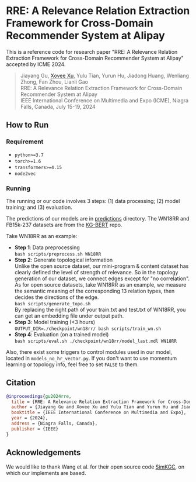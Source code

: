 # RRE: A Relevance Relation Extraction Framework for Cross-Domain Recommender System at Alipay

This is a reference code for research paper "RRE: A Relevance Relation Extraction Framework for Cross-Domain Recommender System at Alipay" accepted by ICME 2024. 

> Jiayang Gu, [Xovee Xu](https://www.xoveexu.com), Yulu Tian, Yurun Hu, Jiadong Huang, Wenliang Zhong, Fan Zhou, Lianli Gao  
> RRE: A Relevance Relation Extraction Framework for Cross-Domain Recommender System at Alipay  
> IEEE International Conference on Multimedia and Expo (ICME), Niagra Falls, Canada, July 15-19, 2024


## How to Run

### Requirement

- `python>=3.7`
- `torch>=1.6`
- `transformers>=4.15`
- `node2vec`


### Running

The running or our code involves 3 steps: (1) data processing; (2) model training; and (3) evaluation. 

The predictions of our models are in [predictions](predictions/) directory. The WN18RR and FB15k-237 datasets are from the [KG-BERT](https://github.com/yao8839836/kg-bert) repo. 

Take WN18RR as an example:

- **Step 1**: Data preprocessing  
`bash scripts/preprocess.sh WN18RR`
- **Step 2**: Generate topological information  
Unlike the open source dataset, our mini-program & content dataset has clearly defined the level of strength of relevance. So in the topology generation of our dataset, we connect edges except for "no correlation". As for open source datasets, take WN18RR as an example, we measure the semantic meaning of the corresponding 13 relation types, then decides the directions of the edge.  
`bash scripts/generate_topo.sh`  
By replacing the right path of your train.txt and test.txt of WN18RR, you can get an embedding file under output path.
- **Step 3**: Model training (<3 hours)  
`OUTPUT_DIR=./checkpoint/wn18rr/ bash scripts/train_wn.sh`
- **Step 4**: Evaluation (on a trained model)  
`bash scripts/eval.sh ./checkpoint/wn18rr/model_last.mdl WN18RR`

Also, there exist some triggers to control modules used in our model, located in `models_no_hr_vector.py`. If you don't want to use momentum learning or topology info, feel free to set `FALSE` to them.

## Citation

```bibtex
@inproceedings{gu2024rre,
  title = {RRE: A Relevance Relation Extraction Framework for Cross-Domain Recommender System at Alipay}
  author = {Jiayang Gu and Xovee Xu and Yulu Tian and Yurun Hu and Jiadong Huang and Wenliang Zhong and Fan Zhou and Lianli Gao}, 
  booktitle = {IEEE International Conference on Multimedia and Expo}, 
  year = {2024}, 
  address = {Niagra Falls, Canada}, 
  publisher = {IEEE}
}
```

## Acknowledgements

We would like to thank Wang et al. for their open source code [SimKGC](https://github.com/intfloat/SimKGC), on which our implements are based.
